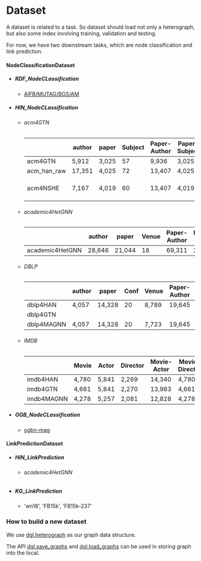 # Dataset

A dataset is related to a task. So dataset should load not only a heterograph, but also some index involving training, validation and testing.

For now, we have two downstream tasks, which are node classification and link prediction.

#### NodeClassificationDataset

- ##### RDF_NodeCLassification

  - [AIFB/MUTAG/BGS/AM](https://github.com/dmlc/dgl/tree/master/examples/pytorch/rgcn-hetero)

- ##### HIN_NodeCLassification

  - ###### acm4GTN

    |             | author | paper | Subject | Paper-Author | Paper-Subject | Features                      | Train | Val  | Test  |
    | ----------- | ------ | ----- | ------- | ------------ | ------------- | ----------------------------- | ----- | ---- | ----- |
    | acm4GTN     | 5,912  | 3,025 | 57      | 9,936        | 3,025         | 1,902                         | 600   | 300  | 2,125 |
    | acm_han_raw | 17,351 | 4,025 | 72      | 13,407       | 4,025         | 1,903                         | 808   | 401  | 2,816 |
    | acm4NSHE    | 7,167  | 4,019 | 60      | 13,407       | 4,019         | 128(Embedding from deep walk) | -     | -    | -     |

  - ###### academic4HetGNN

    |                 | author | paper  | Venue | Paper-Author | Paper-venue | Paper-paper |
    | --------------- | ------ | ------ | ----- | ------------ | ----------- | ----------- |
    | academic4HetGNN | 28,646 | 21,044 | 18    | 69,311       | 21,044      | 21,357      |

  - ###### DBLP

    |            | author | paper  | Conf | Venue | Paper-Author | Paper-Conf | Paper-Term | Train | Val  | Test  |
    | ---------- | ------ | ------ | ---- | ----- | ------------ | ---------- | ---------- | ----- | ---- | ----- |
    | dblp4HAN   | 4,057  | 14,328 | 20   | 8,789 | 19,645       | 14,328     | 88,420     | 800   | 400  | 2,857 |
    | dblp4GTN   |        |        |      |       |              |            |            |       |      |       |
    | dblp4MAGNN | 4,057  | 14,328 | 20   | 7,723 | 19,645       | 14,328     | 85,810     | 400   | 400  | 3257  |

    

  - ###### IMDB

    |            | Movie | Actor | Director | Movie-Actor | Movie-Director | Train | Val  | Test  |
    | ---------- | ----- | ----- | -------- | ----------- | -------------- | ----- | ---- | ----- |
    | imdb4HAN   | 4,780 | 5,841 | 2,269    | 14,340      | 4,780          | 300   | 300  | 2,687 |
    | imdb4GTN   | 4,661 | 5,841 | 2,270    | 13,983      | 4,661          | 300   | 300  | 2,339 |
    | imdb4MAGNN | 4,278 | 5,257 | 2,081    | 12,828      | 4,278          | 400   | 400  | 3,478 |

- ##### OGB_NodeCLassification

  - [ogbn-mag](https://ogb.stanford.edu/docs/nodeprop/#ogbn-mag)

#### LinkPredictionDataset

- ##### HIN_LinkPrediction

  - ###### academic4HetGNN

- ##### KG_LinkPrediction

  - 'wn18', 'FB15k', 'FB15k-237'

### How to build a new dataset

We use [dgl.heterograph](https://docs.dgl.ai/en/latest/guide/graph-heterogeneous.html#guide-graph-heterogeneous) as our graph data structure.

The API [dgl.save_graphs](https://docs.dgl.ai/en/latest/generated/dgl.save_graphs.html) and  [dgl.load_graphs](https://docs.dgl.ai/en/latest/generated/dgl.load_graphs.html#) can be used in storing graph into the local.

